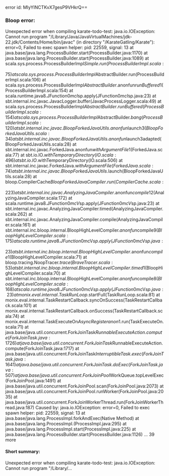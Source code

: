 error id: MIyYlNCTKvX7gesP9VHkrQ==
### Bloop error:

Unexpected error when compiling karate-todo-test: java.io.IOException: Cannot run program "/Library/Java/JavaVirtualMachines/jdk-22.jdk/Contents/Home/bin/javac" (in directory "<HOME>/KarateGatling/Karate"): error=0, Failed to exec spawn helper: pid: 22559, signal: 13
	at java.base/java.lang.ProcessBuilder.start(ProcessBuilder.java:1170)
	at java.base/java.lang.ProcessBuilder.start(ProcessBuilder.java:1089)
	at scala.sys.process.ProcessBuilderImpl$Simple.run(ProcessBuilderImpl.scala:75)
	at scala.sys.process.ProcessBuilderImpl$AbstractBuilder.run(ProcessBuilderImpl.scala:106)
	at scala.sys.process.ProcessBuilderImpl$AbstractBuilder.$anonfun$runBuffered$1(ProcessBuilderImpl.scala:154)
	at scala.runtime.java8.JFunction0$mcI$sp.apply(JFunction0$mcI$sp.java:23)
	at sbt.internal.inc.javac.JavacLogger.buffer(JavacProcessLogger.scala:49)
	at scala.sys.process.ProcessBuilderImpl$AbstractBuilder.runBuffered(ProcessBuilderImpl.scala:154)
	at scala.sys.process.ProcessBuilderImpl$AbstractBuilder.$bang(ProcessBuilderImpl.scala:120)
	at sbt.internal.inc.javac.BloopForkedJavaUtils$.$anonfun$launch$3(BloopForkedJavaUtils.scala:34)
	at sbt.internal.inc.javac.BloopForkedJavaUtils$.$anonfun$launch$3$adapted(BloopForkedJavaUtils.scala:28)
	at sbt.internal.inc.javac.ForkedJava$.$anonfun$withArgumentFile$1(ForkedJava.scala:77)
	at sbt.io.IO$.withTemporaryDirectory(IO.scala:496)
	at sbt.io.IO$.withTemporaryDirectory(IO.scala:506)
	at sbt.internal.inc.javac.ForkedJava$.withArgumentFile(ForkedJava.scala:74)
	at sbt.internal.inc.javac.BloopForkedJavaUtils$.launch(BloopForkedJavaUtils.scala:28)
	at bloop.CompilerCache$BloopForkedJavaCompiler.run(CompilerCache.scala:223)
	at sbt.internal.inc.javac.AnalyzingJavaCompiler.$anonfun$compile$12(AnalyzingJavaCompiler.scala:172)
	at scala.runtime.java8.JFunction0$mcV$sp.apply(JFunction0$mcV$sp.java:23)
	at sbt.internal.inc.javac.AnalyzingJavaCompiler.timed(AnalyzingJavaCompiler.scala:262)
	at sbt.internal.inc.javac.AnalyzingJavaCompiler.compile(AnalyzingJavaCompiler.scala:161)
	at sbt.internal.inc.bloop.internal.BloopHighLevelCompiler.$anonfun$compile$9(BloopHighLevelCompiler.scala:175)
	at scala.runtime.java8.JFunction0$mcV$sp.apply(JFunction0$mcV$sp.java:23)
	at sbt.internal.inc.bloop.internal.BloopHighLevelCompiler.$anonfun$compile$1(BloopHighLevelCompiler.scala:71)
	at bloop.tracing.NoopTracer$.trace(BraveTracer.scala:53)
	at sbt.internal.inc.bloop.internal.BloopHighLevelCompiler.timed$1(BloopHighLevelCompiler.scala:70)
	at sbt.internal.inc.bloop.internal.BloopHighLevelCompiler.$anonfun$compile$8(BloopHighLevelCompiler.scala:168)
	at scala.runtime.java8.JFunction0$mcV$sp.apply(JFunction0$mcV$sp.java:23)
	at monix.eval.internal.TaskRunLoop$.startFull(TaskRunLoop.scala:81)
	at monix.eval.internal.TaskRestartCallback.syncOnSuccess(TaskRestartCallback.scala:101)
	at monix.eval.internal.TaskRestartCallback.onSuccess(TaskRestartCallback.scala:74)
	at monix.eval.internal.TaskExecuteOn$AsyncRegister$$anon$1.run(TaskExecuteOn.scala:71)
	at java.base/java.util.concurrent.ForkJoinTask$RunnableExecuteAction.compute(ForkJoinTask.java:1726)
	at java.base/java.util.concurrent.ForkJoinTask$RunnableExecuteAction.compute(ForkJoinTask.java:1717)
	at java.base/java.util.concurrent.ForkJoinTask$InterruptibleTask.exec(ForkJoinTask.java:1641)
	at java.base/java.util.concurrent.ForkJoinTask.doExec(ForkJoinTask.java:507)
	at java.base/java.util.concurrent.ForkJoinPool$WorkQueue.topLevelExec(ForkJoinPool.java:1491)
	at java.base/java.util.concurrent.ForkJoinPool.scan(ForkJoinPool.java:2073)
	at java.base/java.util.concurrent.ForkJoinPool.runWorker(ForkJoinPool.java:2035)
	at java.base/java.util.concurrent.ForkJoinWorkerThread.run(ForkJoinWorkerThread.java:187)
Caused by: java.io.IOException: error=0, Failed to exec spawn helper: pid: 22559, signal: 13
	at java.base/java.lang.ProcessImpl.forkAndExec(Native Method)
	at java.base/java.lang.ProcessImpl.<init>(ProcessImpl.java:295)
	at java.base/java.lang.ProcessImpl.start(ProcessImpl.java:225)
	at java.base/java.lang.ProcessBuilder.start(ProcessBuilder.java:1126)
	... 39 more
#### Short summary: 

Unexpected error when compiling karate-todo-test: java.io.IOException: Cannot run program "/Library/...